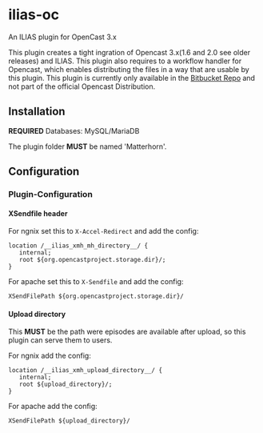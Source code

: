 # ilias-oc
An ILIAS plugin for OpenCast 3.x

This plugin creates a tight ingration of Opencast 3.x(1.6 and 2.0 see older releases) and ILIAS.
This plugin also requires to a workflow handler for Opencast, which enables distributing the files in a way that
are usable by this plugin. This plugin is currently only available in the [Bitbucket Repo](https://bitbucket.org/pascalgrube/matterhorn/branch/distribution-ilias)
and not part of the official Opencast Distribution.

## Installation

__REQUIRED__ Databases: MySQL/MariaDB

The plugin folder __MUST__ be named 'Matterhorn'.

## Configuration

### Plugin-Configuration

#### XSendfile header

For ngnix set this to `X-Accel-Redirect` and add the config:
```
location /__ilias_xmh_mh_directory__/ {
   internal;
   root ${org.opencastproject.storage.dir}/;
}
```

For apache set this to `X-Sendfile` and add the config:
```
XSendFilePath ${org.opencastproject.storage.dir}/
```

#### Upload directory

This __MUST__ be the path were episodes are available after upload, so this plugin can serve them to users.

For ngnix add the config:
```
location /__ilias_xmh_upload_directory__/ {
   internal;
   root ${upload_directory}/;
}
```

For apache add the config:
```
XSendFilePath ${upload_directory}/
```
